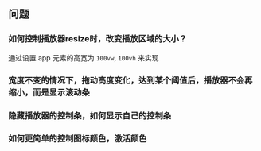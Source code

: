 ## 问题

### 如何控制播放器resize时，改变播放区域的大小？
通过设置 app 元素的高宽为 `100vw`, `100vh` 来实现

### 宽度不变的情况下，拖动高度变化，达到某个阈值后，播放器不会再缩小，而是显示滚动条

### 隐藏播放器的控制条，如何显示自己的控制条

### 如何更简单的控制图标颜色，激活颜色
